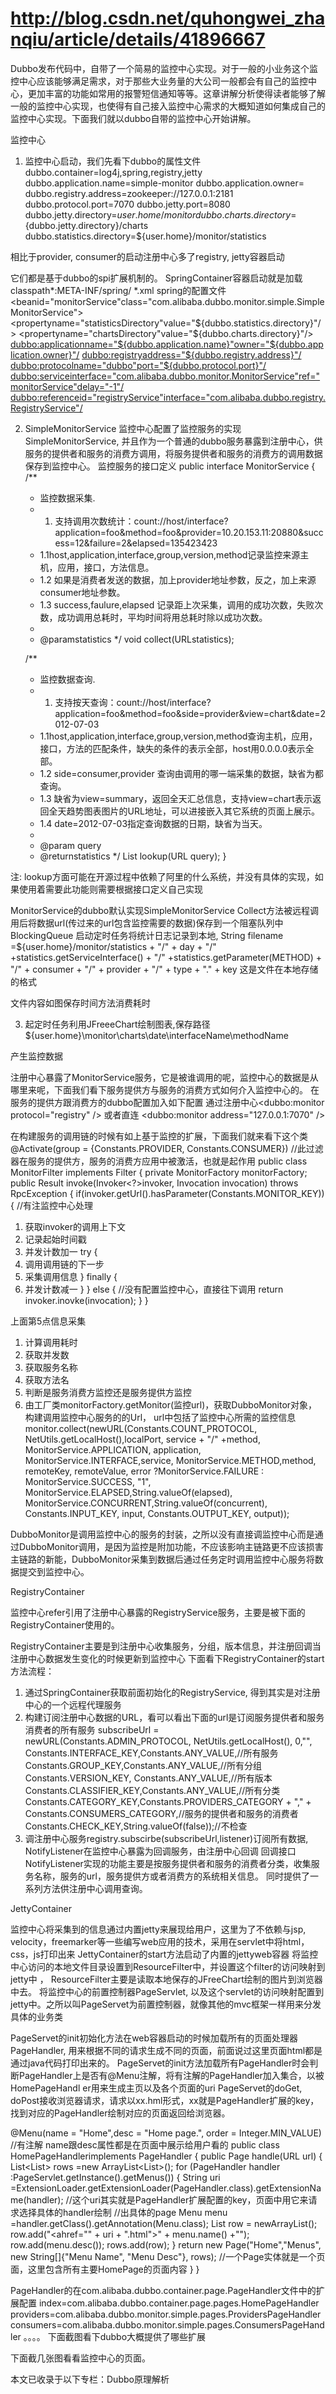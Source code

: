 
# http://blog.csdn.net/quhongwei_zhanqiu/article/details/41896667

Dubbo发布代码中，自带了一个简易的监控中心实现。对于一般的小业务这个监控中心应该能够满足需求，对于那些大业务量的大公司一般都会有自己的监控中心，更加丰富的功能如常用的报警短信通知等等。这章讲解分析使得读者能够了解一般的监控中心实现，也使得有自己接入监控中心需求的大概知道如何集成自己的监控中心实现。下面我们就以dubbo自带的监控中心开始讲解。

 
监控中心

1.  监控中心启动，我们先看下dubbo的属性文件
dubbo.container=log4j,spring,registry,jetty
dubbo.application.name=simple-monitor
dubbo.application.owner=
dubbo.registry.address=zookeeper://127.0.0.1:2181
dubbo.protocol.port=7070
dubbo.jetty.port=8080
dubbo.jetty.directory=${user.home}/monitor
dubbo.charts.directory=${dubbo.jetty.directory}/charts
dubbo.statistics.directory=${user.home}/monitor/statistics
 
相比于provider, consumer的启动注册中心多了registry, jetty容器启动

它们都是基于dubbo的spi扩展机制的。
SpringContainer容器启动就是加载classpath*:META-INF/spring/ *.xml spring的配置文件
<beanid="monitorService"class="com.alibaba.dubbo.monitor.simple.SimpleMonitorService">
       <propertyname="statisticsDirectory"value="${dubbo.statistics.directory}"/>
       <propertyname="chartsDirectory"value="${dubbo.charts.directory}"/>
</bean>
<dubbo:applicationname="${dubbo.application.name}"owner="${dubbo.application.owner}"/>
<dubbo:registryaddress="${dubbo.registry.address}"/>
<dubbo:protocolname="dubbo"port="${dubbo.protocol.port}"/>
<dubbo:serviceinterface="com.alibaba.dubbo.monitor.MonitorService"ref="monitorService"delay="-1"/>
<dubbo:referenceid="registryService"interface="com.alibaba.dubbo.registry.RegistryService"/>
 
2. SimpleMonitorService
监控中心配置了监控服务的实现SimpleMonitorService, 并且作为一个普通的dubbo服务暴露到注册中心，供服务的提供者和服务的消费方调用，将服务提供者和服务的消费方的调用数据保存到监控中心。
监控服务的接口定义
public interface MonitorService {
    /**
     * 监控数据采集.
     * 1. 支持调用次数统计：count://host/interface?application=foo&method=foo&provider=10.20.153.11:20880&success=12&failure=2&elapsed=135423423
     * 1.1host,application,interface,group,version,method记录监控来源主机，应用，接口，方法信息。
     * 1.2 如果是消费者发送的数据，加上provider地址参数，反之，加上来源consumer地址参数。
     * 1.3 success,faulure,elapsed 记录距上次采集，调用的成功次数，失败次数，成功调用总耗时，平均时间将用总耗时除以成功次数。
     *
     * @paramstatistics
     */
    void collect(URLstatistics);
 
    /**
     * 监控数据查询. 
     * 1. 支持按天查询：count://host/interface?application=foo&method=foo&side=provider&view=chart&date=2012-07-03
     * 1.1host,application,interface,group,version,method查询主机，应用，接口，方法的匹配条件，缺失的条件的表示全部，host用0.0.0.0表示全部。
     * 1.2 side=consumer,provider 查询由调用的哪一端采集的数据，缺省为都查询。
     * 1.3 缺省为view=summary，返回全天汇总信息，支持view=chart表示返回全天趋势图表图片的URL地址，可以进接嵌入其它系统的页面上展示。
     * 1.4 date=2012-07-03指定查询数据的日期，缺省为当天。
     *
     * @param query
     * @returnstatistics
     */
    List<URL> lookup(URL query);
}
 
注: lookup方面可能在开源过程中依赖了阿里的什么系统，并没有具体的实现，如果使用着需要此功能则需要根据接口定义自己实现
 
MonitorService的dubbo默认实现SimpleMonitorService
Collect方法被远程调用后将数据url(传过来的url包含监控需要的数据)保存到一个阻塞队列中BlockingQueue<URL>
启动定时任务将统计日志记录到本地,
String filename =${user.home}/monitor/statistics
                        + "/" + day
                        + "/" +statistics.getServiceInterface()
                        + "/" +statistics.getParameter(METHOD)
                        + "/" + consumer
                        + "/" + provider
                        + "/" + type + "." + key
这是文件在本地存储的格式

文件内容如图保存时间方法消费耗时

 
3. 起定时任务利用JFreeeChart绘制图表,保存路径
${user.home}\monitor\charts\date\interfaceName\methodName

 
 
 
产生监控数据

注册中心暴露了MonitorService服务，它是被谁调用的呢，监控中心的数据是从哪里来呢，下面我们看下服务提供方与服务的消费方式如何介入监控中心的。
在服务的提供方跟消费方的dubbo配置加入如下配置
通过注册中心<dubbo:monitor protocol="registry" />
或者直连  <dubbo:monitor address="127.0.0.1:7070" />

在构建服务的调用链的时候有如上基于监控的扩展，下面我们就来看下这个类
@Activate(group = {Constants.PROVIDER, Constants.CONSUMER})
//此过滤器在服务的提供方，服务的消费方应用中被激活，也就是起作用
public class MonitorFilter implements Filter {
private MonitorFactory monitorFactory;
    public Result invoke(Invoker<?>invoker, Invocation invocation) throws RpcException {
    if(invoker.getUrl().hasParameter(Constants.MONITOR_KEY)) {
         //有注监控中心处理
1.  获取invoker的调用上下文
2.  记录起始时间戳
3.  并发计数加一
try {
4.  调用调用链的下一步
5.  采集调用信息
} finally {
6.  并发计数减一
}
    } else {
         //没有配置监控中心，直接往下调用
         return invoker.inovke(invocation);
   }
}
 
上面第5点信息采集
1. 计算调用耗时
2. 获取并发数
3. 获取服务名称
4. 获取方法名
5. 判断是服务消费方监控还是服务提供方监控
6. 由工厂类monitorFactory.getMonitor(监控url)，获取DubboMonitor对象，
构建调用监控中心服务的的Url， url中包括了监控中心所需的监控信息
monitor.collect(newURL(Constants.COUNT_PROTOCOL,
                  NetUtils.getLocalHost(),localPort,
                  service + "/" +method,
                  MonitorService.APPLICATION, application,
                   MonitorService.INTERFACE,service,
                   MonitorService.METHOD,method,
                   remoteKey, remoteValue,
                   error ?MonitorService.FAILURE : MonitorService.SUCCESS, "1",
                   MonitorService.ELAPSED,String.valueOf(elapsed),
                   MonitorService.CONCURRENT,String.valueOf(concurrent),
                   Constants.INPUT_KEY, input,
                  Constants.OUTPUT_KEY, output));
 
DubboMonitor是调用监控中心的服务的封装，之所以没有直接调监控中心而是通过DubboMonitor调用，是因为监控是附加功能，不应该影响主链路更不应该损害主链路的新能，DubboMonitor采集到数据后通过任务定时调用监控中心服务将数据提交到监控中心。
 
RegistryContainer

监控中心refer引用了注册中心暴露的RegistryService服务，主要是被下面的RegistryContainer使用的。
 
RegistryContainer主要是到注册中心收集服务，分组，版本信息，并注册回调当注册中心数据发生变化的时候更新到监控中心
下面看下RegistryContainer的start方法流程：
1. 通过SpringContainer获取前面初始化的RegistryService, 得到其实是对注册中心的一个远程代理服务
2. 构建订阅注册中心数据的URL，看可以看出下面的url是订阅服务提供者和服务消费者的所有服务
subscribeUrl = newURL(Constants.ADMIN_PROTOCOL, NetUtils.getLocalHost(), 0,"",
                Constants.INTERFACE_KEY,Constants.ANY_VALUE,//所有服务
                Constants.GROUP_KEY,Constants.ANY_VALUE,//所有分组
                Constants.VERSION_KEY, Constants.ANY_VALUE,//所有版本
                Constants.CLASSIFIER_KEY,Constants.ANY_VALUE,//所有分类
Constants.CATEGORY_KEY,Constants.PROVIDERS_CATEGORY + ","  + Constants.CONSUMERS_CATEGORY,//服务的提供者和服务的消费者
                 Constants.CHECK_KEY,String.valueOf(false));//不检查
3.  调注册中心服务registry.subscirbe(subscribeUrl,listener)订阅所有数据, NotifyListener在监控中心暴露为回调服务，由注册中心回调
回调接口NotifyListener实现的功能主要是按服务提供者和服务的消费者分类，收集服务名称，服务的url，服务提供方或者消费方的系统相关信息。 同时提供了一系列方法供注册中心调用查询。
 
JettyContainer

监控中心将采集到的信息通过内置jetty来展现给用户，这里为了不依赖与jsp, velocity，freemarker等一些编写web应用的技术，采用在servlet中将html，css，js打印出来
JettyContainer的start方法启动了内置的jettyweb容器
将监控中心访问的本地文件目录设置到ResourceFilter中，并设置这个filter的访问映射到jetty中   ， ResourceFilter主要是读取本地保存的JFreeChart绘制的图片到浏览器中去。
将监控中心的前置控制器PageServlet, 以及这个servlet的访问映射配置到jetty中。之所以叫PageServet为前置控制器，就像其他的mvc框架一样用来分发具体的业务类
 
PageServet的init初始化方法在web容器启动的时候加载所有的页面处理器PageHandler, 用来根据不同的请求生成不同的页面，前面说过这里页面html都是通过java代码打印出来的。
PageServet的init方法加载所有PageHandler时会判断PageHandler上是否有@Menu注解，将有注解的PageHandler加入集合，以被HomePageHandl er用来生成主页以及各个页面的uri
PageServet的doGet, doPost接收浏览器请求，请求以xx.hml形式，xx就是PageHandler扩展的key，找到对应的PageHandler绘制对应的页面返回给浏览器。
 
 
@Menu(name = "Home",desc = "Home page.", order = Integer.MIN_VALUE)
//有注解 name跟desc属性都是在页面中展示给用户看的
public class HomePageHandlerimplements PageHandler {
    public Page handle(URL url) {
        List<List<String>> rows =new ArrayList<List<String>>();
        for (PageHandler handler :PageServlet.getInstance().getMenus()) {
            String uri =ExtensionLoader.getExtensionLoader(PageHandler.class).getExtensionName(handler); //这个uri其实就是PageHandler扩展配置的key，页面中用它来请求选择具体的handler绘制     //出具体的page
            Menu menu =handler.getClass().getAnnotation(Menu.class);
            List<String> row = newArrayList<String>();
            row.add("<ahref=\"" + uri + ".html\">" + menu.name() +"</a>");
            row.add(menu.desc());
            rows.add(row);
        }
        return new Page("Home","Menus",  new String[]{"Menu Name", "Menu Desc"}, rows);  //一个Page实体就是一个页面，这里包含所有主要HomePage的页面内容
    }
}
 
PageHandler的在com.alibaba.dubbo.container.page.PageHandler文件中的扩展配置
index=com.alibaba.dubbo.container.page.pages.HomePageHandler
providers=com.alibaba.dubbo.monitor.simple.pages.ProvidersPageHandler
consumers=com.alibaba.dubbo.monitor.simple.pages.ConsumersPageHandler
。。。。
下面截图看下dubbo大概提供了哪些扩展

 下面截几张图看看监控中心的页面。




    
本文已收录于以下专栏：Dubbo原理解析
